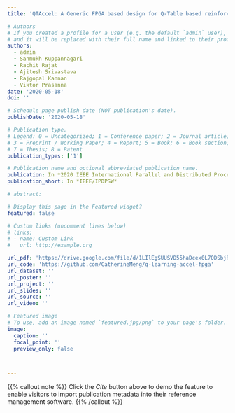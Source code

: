 ```yaml
---
title: 'QTAccel: A Generic FPGA based design for Q-Table based reinforcement learning accelerators'

# Authors
# If you created a profile for a user (e.g. the default `admin` user), write the username (folder name) here
# and it will be replaced with their full name and linked to their profile.
authors:
  - admin
  - Sanmukh Kuppannagari
  - Rachit Rajat
  - Ajitesh Srivastava
  - Rajgopal Kannan
  - Viktor Prasanna
date: '2020-05-18'
doi: ''

# Schedule page publish date (NOT publication's date).
publishDate: '2020-05-18'

# Publication type.
# Legend: 0 = Uncategorized; 1 = Conference paper; 2 = Journal article;
# 3 = Preprint / Working Paper; 4 = Report; 5 = Book; 6 = Book section;
# 7 = Thesis; 8 = Patent
publication_types: ['1']

# Publication name and optional abbreviated publication name.
publication: In *2020 IEEE International Parallel and Distributed Processing Symposium Workshops*
publication_short: In *IEEE/IPDPSW*

# abstract: 

# Display this page in the Featured widget?
featured: false

# Custom links (uncomment lines below)
# links:
# - name: Custom Link
#   url: http://example.org

url_pdf: 'https://drive.google.com/file/d/1LIlEgSUUSVD55haDcex0L7ODSbjR-JIN/view'
url_code: 'https://github.com/CatherineMeng/q-learning-accel-fpga'
url_dataset: ''
url_poster: ''
url_project: ''
url_slides: ''
url_source: ''
url_video: ''

# Featured image
# To use, add an image named `featured.jpg/png` to your page's folder.
image:
  caption: ''
  focal_point: ''
  preview_only: false



---
```


{{% callout note %}}
Click the _Cite_ button above to demo the feature to enable visitors to import publication metadata into their reference management software.
{{% /callout %}}

